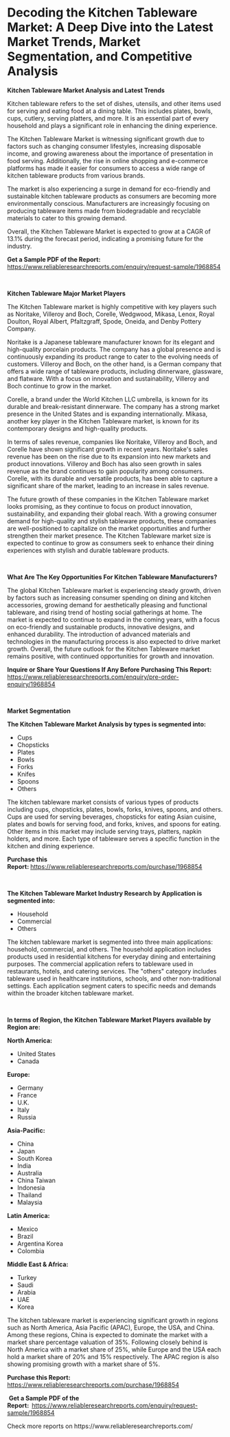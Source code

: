 <p><h1>Decoding the Kitchen Tableware Market: A Deep Dive into the Latest Market Trends, Market Segmentation, and Competitive Analysis</h1></p><p><strong>Kitchen Tableware Market Analysis and Latest Trends</strong></p>
<p><p>Kitchen tableware refers to the set of dishes, utensils, and other items used for serving and eating food at a dining table. This includes plates, bowls, cups, cutlery, serving platters, and more. It is an essential part of every household and plays a significant role in enhancing the dining experience.</p><p>The Kitchen Tableware Market is witnessing significant growth due to factors such as changing consumer lifestyles, increasing disposable income, and growing awareness about the importance of presentation in food serving. Additionally, the rise in online shopping and e-commerce platforms has made it easier for consumers to access a wide range of kitchen tableware products from various brands.</p><p>The market is also experiencing a surge in demand for eco-friendly and sustainable kitchen tableware products as consumers are becoming more environmentally conscious. Manufacturers are increasingly focusing on producing tableware items made from biodegradable and recyclable materials to cater to this growing demand.</p><p>Overall, the Kitchen Tableware Market is expected to grow at a CAGR of 13.1% during the forecast period, indicating a promising future for the industry.</p></p>
<p><strong>Get a Sample PDF of the Report:&nbsp;</strong> <a href="https://www.reliableresearchreports.com/enquiry/request-sample/1968854">https://www.reliableresearchreports.com/enquiry/request-sample/1968854</a></p>
<p>&nbsp;</p>
<p><strong>Kitchen Tableware Major Market Players</strong></p>
<p><p>The Kitchen Tableware market is highly competitive with key players such as Noritake, Villeroy and Boch, Corelle, Wedgwood, Mikasa, Lenox, Royal Doulton, Royal Albert, Pfaltzgraff, Spode, Oneida, and Denby Pottery Company. </p><p>Noritake is a Japanese tableware manufacturer known for its elegant and high-quality porcelain products. The company has a global presence and is continuously expanding its product range to cater to the evolving needs of customers. Villeroy and Boch, on the other hand, is a German company that offers a wide range of tableware products, including dinnerware, glassware, and flatware. With a focus on innovation and sustainability, Villeroy and Boch continue to grow in the market.</p><p>Corelle, a brand under the World Kitchen LLC umbrella, is known for its durable and break-resistant dinnerware. The company has a strong market presence in the United States and is expanding internationally. Mikasa, another key player in the Kitchen Tableware market, is known for its contemporary designs and high-quality products.</p><p>In terms of sales revenue, companies like Noritake, Villeroy and Boch, and Corelle have shown significant growth in recent years. Noritake's sales revenue has been on the rise due to its expansion into new markets and product innovations. Villeroy and Boch has also seen growth in sales revenue as the brand continues to gain popularity among consumers. Corelle, with its durable and versatile products, has been able to capture a significant share of the market, leading to an increase in sales revenue.</p><p>The future growth of these companies in the Kitchen Tableware market looks promising, as they continue to focus on product innovation, sustainability, and expanding their global reach. With a growing consumer demand for high-quality and stylish tableware products, these companies are well-positioned to capitalize on the market opportunities and further strengthen their market presence. The Kitchen Tableware market size is expected to continue to grow as consumers seek to enhance their dining experiences with stylish and durable tableware products.</p></p>
<p>&nbsp;</p>
<p><strong>What Are The Key Opportunities For Kitchen Tableware Manufacturers?</strong></p>
<p><p>The global Kitchen Tableware market is experiencing steady growth, driven by factors such as increasing consumer spending on dining and kitchen accessories, growing demand for aesthetically pleasing and functional tableware, and rising trend of hosting social gatherings at home. The market is expected to continue to expand in the coming years, with a focus on eco-friendly and sustainable products, innovative designs, and enhanced durability. The introduction of advanced materials and technologies in the manufacturing process is also expected to drive market growth. Overall, the future outlook for the Kitchen Tableware market remains positive, with continued opportunities for growth and innovation.</p></p>
<p><strong>Inquire or Share Your Questions If Any Before Purchasing This Report:</strong> <a href="https://www.reliableresearchreports.com/enquiry/pre-order-enquiry/1968854">https://www.reliableresearchreports.com/enquiry/pre-order-enquiry/1968854</a></p>
<p>&nbsp;</p>
<p><strong>Market Segmentation</strong></p>
<p><strong>The Kitchen Tableware Market Analysis by types is segmented into:</strong></p>
<p><ul><li>Cups</li><li>Chopsticks</li><li>Plates</li><li>Bowls</li><li>Forks</li><li>Knifes</li><li>Spoons</li><li>Others</li></ul></p>
<p><p>The kitchen tableware market consists of various types of products including cups, chopsticks, plates, bowls, forks, knives, spoons, and others. Cups are used for serving beverages, chopsticks for eating Asian cuisine, plates and bowls for serving food, and forks, knives, and spoons for eating. Other items in this market may include serving trays, platters, napkin holders, and more. Each type of tableware serves a specific function in the kitchen and dining experience.</p></p>
<p><strong>Purchase this Report:&nbsp;</strong><a href="https://www.reliableresearchreports.com/purchase/1968854">https://www.reliableresearchreports.com/purchase/1968854</a></p>
<p>&nbsp;</p>
<p><strong>The Kitchen Tableware Market Industry Research by Application is segmented into:</strong></p>
<p><ul><li>Household</li><li>Commercial</li><li>Others</li></ul></p>
<p><p>The kitchen tableware market is segmented into three main applications: household, commercial, and others. The household application includes products used in residential kitchens for everyday dining and entertaining purposes. The commercial application refers to tableware used in restaurants, hotels, and catering services. The "others" category includes tableware used in healthcare institutions, schools, and other non-traditional settings. Each application segment caters to specific needs and demands within the broader kitchen tableware market.</p></p>
<p>&nbsp;</p>
<p><strong>In terms of Region, the Kitchen Tableware Market Players available by Region are:</strong></p>
<p>
    <p> <strong> North America: </strong>
        <ul>
            <li>United States</li>
            <li>Canada</li>
        </ul>
        </p> 
    <p> <strong> Europe: </strong>
        <ul>
            <li>Germany</li>
            <li>France</li>
            <li>U.K.</li>
            <li>Italy</li>
            <li>Russia</li>
        </ul>
        </p> 
    <p> <strong> Asia-Pacific: </strong>
        <ul>
            <li>China</li>
            <li>Japan</li>
            <li>South Korea</li>
            <li>India</li>
            <li>Australia</li>
            <li>China Taiwan</li>
            <li>Indonesia</li>
            <li>Thailand</li>
            <li>Malaysia</li>
        </ul>
        </p> 
    <p> <strong> Latin America: </strong>
        <ul>
            <li>Mexico</li>
            <li>Brazil</li>
            <li>Argentina Korea</li>
            <li>Colombia</li>
        </ul>
        </p> 
    <p> <strong> Middle East & Africa: </strong>
        <ul>
            <li>Turkey</li>
            <li>Saudi</li>
            <li>Arabia</li>
            <li>UAE</li>
            <li>Korea</li>
        </ul>
    </p>
    </p>
<p><p>The kitchen tableware market is experiencing significant growth in regions such as North America, Asia Pacific (APAC), Europe, the USA, and China. Among these regions, China is expected to dominate the market with a market share percentage valuation of 35%. Following closely behind is North America with a market share of 25%, while Europe and the USA each hold a market share of 20% and 15% respectively. The APAC region is also showing promising growth with a market share of 5%.</p></p>
<p><strong>Purchase this Report: </strong><a href="https://www.reliableresearchreports.com/purchase/1968854">https://www.reliableresearchreports.com/purchase/1968854</a></p>
<p>&nbsp;<strong>Get a Sample PDF of the Report:&nbsp;&nbsp;</strong><a href="https://www.reliableresearchreports.com/enquiry/request-sample/1968854">https://www.reliableresearchreports.com/enquiry/request-sample/1968854</a></p>
<p><strong></strong></p>
<p>Check more reports on https://www.reliableresearchreports.com/</p>